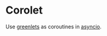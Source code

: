 # Corolet

Use [greenlets](http://greenlet.readthedocs.org/) as coroutines in
[asyncio](https://docs.python.org/3/library/asyncio.html).
